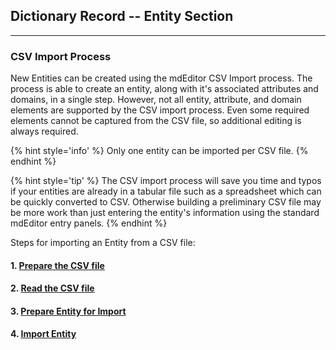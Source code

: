 ## Dictionary Record -- Entity Section
---

### CSV Import Process

New <span class="md-panel">Entities</span> can be created using the mdEditor CSV Import process.  The process is able to create an entity, along with it's associated attributes and domains, in a single step.  However, not all entity, attribute, and domain elements are supported by the CSV import process.  Even some required elements cannot be captured from the CSV file, so additional editing is always required.  

{% hint style='info' %}
  Only one entity can be imported per CSV file.
{% endhint %}

{% hint style='tip' %}
  The CSV import process will save you time and typos if your entities are already in a tabular file such as a spreadsheet which can be quickly converted to CSV.  Otherwise building a preliminary CSV file may be more work than just entering the entity's information using the standard mdEditor entry panels.
{% endhint %}

Steps for importing an <span class="md-panel">Entity</span> from a CSV file:

#### 1. [Prepare the CSV file](csvImport-prepCSV.md)

#### 2. [Read the CSV file](csvImport-readCSV.md)

#### 3. [Prepare Entity for Import](csvImport-prepEntity.md)

#### 4. [Import Entity](csvImport-import.md)
